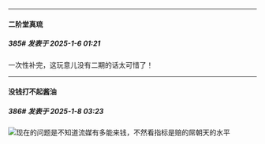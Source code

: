 ﻿
*****

####  二阶堂真琉  
##### 385#       发表于 2025-1-6 01:21

一次性补完，这玩意儿没有二期的话太可惜了！


*****

####  没钱打不起酱油  
##### 386#       发表于 2025-1-8 03:23

<img src="https://static.saraba1st.com/image/smiley/face2017/068.png" referrerpolicy="no-referrer">现在的问题是不知道流媒有多能来钱，不然看指标是赔的屌朝天的水平

